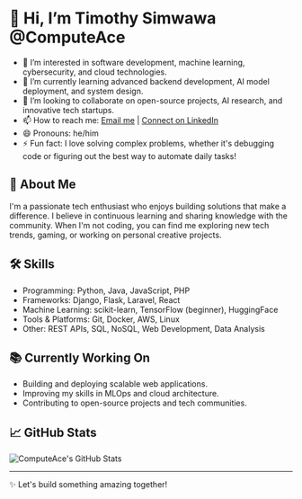 # 👋 Hi, I’m Timothy Simwawa @ComputeAce

- 👀 I’m interested in software development, machine learning, cybersecurity, and cloud technologies.
- 🌱 I’m currently learning advanced backend development, AI model deployment, and system design.
- 💞️ I’m looking to collaborate on open-source projects, AI research, and innovative tech startups.
- 📫 How to reach me: [Email me](timeastw@gmail.com) | [Connect on LinkedIn](https://www.linkedin.com/in/timothy-simwawa-3a6bb1339/)
- 😄 Pronouns: he/him
- ⚡ Fun fact: I love solving complex problems, whether it's debugging code or figuring out the best way to automate daily tasks!

## 🚀 About Me
I'm a passionate tech enthusiast who enjoys building solutions that make a difference. I believe in continuous learning and sharing knowledge with the community. When I'm not coding, you can find me exploring new tech trends, gaming, or working on personal creative projects.

## 🛠 Skills
- Programming: Python, Java, JavaScript, PHP
- Frameworks: Django, Flask, Laravel, React
- Machine Learning: scikit-learn, TensorFlow (beginner), HuggingFace
- Tools & Platforms: Git, Docker, AWS, Linux
- Other: REST APIs, SQL, NoSQL, Web Development, Data Analysis

## 📚 Currently Working On
- Building and deploying scalable web applications.
- Improving my skills in MLOps and cloud architecture.
- Contributing to open-source projects and tech communities.

## 📈 GitHub Stats
![ComputeAce's GitHub Stats](https://github-readme-stats.vercel.app/api?username=ComputeAce&show_icons=true&theme=radical)

---
✨ Let's build something amazing together!
